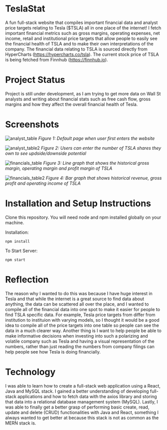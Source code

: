 # TeslaStat
A fun full-stack website that compiles important financial data and analyst price targets relating to Tesla ($TSLA) all in one place of the internet! I fetch important financial metrics such as gross margins, operating expenses, net income, retail and institutional price targets that allow people to easily see the financial health of TSLA and to make their own interpretations of the company.
The financial data relating to TSLA is sourced directly from HyperCharts (https://hypercharts.co/tsla).
The current stock price of TSLA is being fetched from Finnhub (https://finnhub.io).

# Project Status
Project is still under development, as I am trying to get more data on Wall St analysts and writing about financial stats such as free cash flow, gross margins and how they affect the overall financial health of Tesla.

# Screenshots
![analyst_table](https://i.imgur.com/jTFVCR1.png)
*Figure 1: Default page when user first enters the website*

![analyst_table2](https://i.imgur.com/Va30fVZ.png)
*Figure 2: Users can enter the number of TSLA shares they own to see updside/downside potential*

![financials_table](https://i.imgur.com/ymCzTcY.png)
*Figure 3: Line graph that shows the historical gross margin, operating margin and profit margin of TSLA*

![financials_table2](https://i.imgur.com/6u048Ld.png)
*Figure 4: Bar graph that shows historical revenue, gross profit and operating income of TSLA*

# Installation and Setup Instructions

Clone this repository. You will need node and npm installed globally on your machine.

Installation:
```
npm install
```
To Start Server:
```
npm start
```

# Reflection
The reason why I wanted to do this was because I have huge interest in Tesla and that while the internet is a great source to find data about anything, the data can be scattered all over the place, and I wanted to compile all of the financial data into one spot to make it easier for people to find TSLA specific data. For example, Tesla price targets from differ from institution to instituion with varying models, so I thought it would be a good idea to compile all of the price targets into one table so people can see the data in a much clearer way. Another thing is I want to help people be able to make informative decisions when investing into such a polarizing and volatile company such as Tesla and having a visual representation of the numbers, rather than just reading the numbers from company filings can help people see how Tesla is doing financially.

# Technology
I was able to learn how to create a full-stack web application using a React, Java and MySQL stack. I gained a better understanding of developing full-stack applications and how to fetch data with the axios library and storing that data into a relational database management system (MySQL). Lastly, I was able to finally get a better grasp of performing basic create, read, update and delete (CRUD) functionalities with Java and React, something I always wanted to get better at because this stack is not as common as the MERN stack is.

